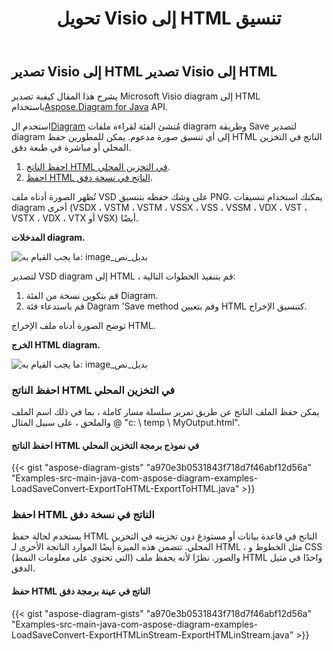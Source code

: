 ﻿---
title:  تحويل Visio إلى HTML تنسيق
linktitle: حوّل Visio إلى HTML
type: docs
weight: 30
url: /ar/java/convert-visio-to-html/
description: يوضح لك هذا الموضوع كيفية السماح Aspose.Diagram بتحويل Visio إلى تنسيقات html. حول VSD، VSS، VDW، VST، VSDX، VSSX، VSTX، VSDM، VSTM،VSSM إلى html ببضع سطور من التعليمات البرمجية.
---
## **تصدير Visio إلى HTML** **تصدير Visio إلى HTML**
 يشرح هذا المقال كيفية تصدير Microsoft Visio diagram إلى HTML باستخدام[Aspose.Diagram for Java](https://products.aspose.com/diagram/java/) API.

 استخدم ال[Diagram](https://reference.aspose.com/diagram/java/com.aspose.diagram/Diagram) مُنشئ الفئة لقراءة ملفات diagram وطريقة Save لتصدير diagram إلى أي تنسيق صورة مدعوم. يمكن للمطورين حفظ HTML الناتج في التخزين المحلي أو مباشرة في طبعة دفق.

1. [احفظ الناتج HTML في التخزين المحلي](/diagram/ar/java/how-to-convert-a-visio-diagram/).
1. [احفظ HTML الناتج في نسخة دفق](/diagram/ar/java/how-to-convert-a-visio-diagram/).

تُظهر الصورة أدناه ملف VSD على وشك حفظه بتنسيق PNG. يمكنك استخدام تنسيقات diagram أخرى (VSDX ، VSTM ، VSTM ، VSSX ، VSS ، VSSM ، VDX ، VST ، VSTX ، VDX ، VTX أو VSX) أيضًا.

**المدخلات diagram.**

![ما يجب القيام به: image_بديل_نص](http://i.imgur.com/YX4BNNq.png)

لتصدير VSD diagram إلى HTML ، قم بتنفيذ الخطوات التالية:

1. قم بتكوين نسخة من الفئة Diagram.
1. قم باستدعاء فئة Dagram 'Save method وقم بتعيين HTML كتنسيق الإخراج.

توضح الصورة أدناه ملف الإخراج HTML.

**الخرج HTML diagram.**

![ما يجب القيام به: image_بديل_نص](http://i.imgur.com/syavUqI.png)
### **احفظ الناتج HTML في التخزين المحلي**
يمكن حفظ الملف الناتج عن طريق تمرير سلسلة مسار كاملة ، بما في ذلك اسم الملف والملحق ، على سبيل المثال @ "c: \ temp \ MyOutput.html".
#### **احفظ الناتج HTML في نموذج برمجة التخزين المحلي**
{{< gist "aspose-diagram-gists" "a970e3b0531843f718d7f46abf12d56a" "Examples-src-main-java-com-aspose-diagram-examples-LoadSaveConvert-ExportToHTML-ExportToHTML.java" >}}



### **احفظ HTML الناتج في نسخة دفق**
يستخدم لحالة حفظ HTML الناتج في قاعدة بيانات أو مستودع دون تخزينه في التخزين المحلي. تتضمن هذه الميزة أيضًا الموارد الناتجة الأخرى لـ HTML ، مثل الخطوط و CSS (التي تحتوي على معلومات النمط) والصور. نظرًا لأنه يحفظ ملف HTML واحدًا في مثيل الدفق.
#### **حفظ HTML الناتج في عينة برمجة دفق**
{{< gist "aspose-diagram-gists" "a970e3b0531843f718d7f46abf12d56a" "Examples-src-main-java-com-aspose-diagram-examples-LoadSaveConvert-ExportHTMLinStream-ExportHTMLinStream.java" >}}
